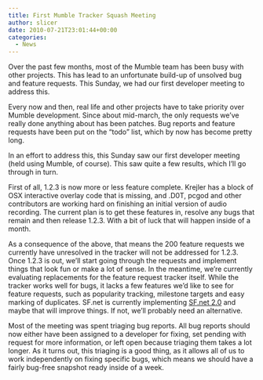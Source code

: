 ```yaml
---
title: First Mumble Tracker Squash Meeting
author: slicer
date: 2010-07-21T23:01:44+00:00
categories:
  - News
---
```


Over the past few months, most of the Mumble team has been busy with other projects. This has lead to an unfortunate
build-up of unsolved bug and feature requests. This Sunday, we had our first developer meeting to address this.

<!--more-->Every now and then, real life and other projects have to take priority over Mumble development. Since about mid-march, the only requests we&#8217;ve really done anything about has been patches. Bug reports and feature requests have been put on the &#8220;todo&#8221; list, which by now has become pretty long.

In an effort to address this, this Sunday saw our first developer meeting (held using Mumble, of course). This saw quite
a few results, which I&#8217;ll go through in turn.

First of all, 1.2.3 is now more or less feature complete. Krejler has a block of OSX interactive overlay code that is
missing, and .D0T, pcgod and other contributors are working hard on finishing an initial version of audio recording. The
current plan is to get these features in, resolve any bugs that remain and then release 1.2.3. With a bit of luck that
will happen inside of a month.

As a consequence of the above, that means the 200 feature requests we currently have unresolved in the tracker will not
be addressed for 1.2.3. Once 1.2.3 is out, we&#8217;ll start going through the requests and implement things that look
fun or make a lot of sense. In the meantime, we&#8217;re currently evaluating replacements for the feature request
tracker itself. While the tracker works well for bugs, it lacks a few features we&#8217;d like to see for feature
requests, such as popularity tracking, milestone targets and easy marking of duplicates. SF.net is currently
implementing [SF.net 2.0][1] and maybe that will improve things. If not, we&#8217;ll probably need an alternative.

Most of the meeting was spent triaging bug reports. All bug reports should now either have been assigned to a developer
for fixing, set pending with request for more information, or left open because triaging them takes a lot longer. As it
turns out, this triaging is a good thing, as it allows all of us to work independently on fixing specific bugs, which
means we should have a fairly bug-free snapshot ready inside of a week.

[1]: https://sourceforge.net/blog/get-ready-for-a-whole-new-forge/
